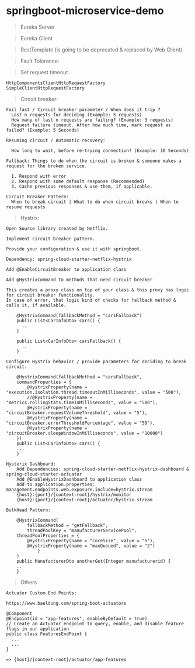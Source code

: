 # springboot-microservice-demo

> Eureka Server

> Eureka Client

> RestTemplate (is going to be deprecated & replaced by Web Client)

> Fault Tolerance:

  > Set request timeout
  
    HttpComponentsClientHttpRequestFactory
    SimpleClientHttpRequestFactory
  
  > Circuit breaker:
    
    Fail fast / Circuit breaker parameter / When does it trip ?
      Last n requests for deciding (Example: 5 requests)
      How many of last n requests are failing? (Example: 3 requests)
      Request failure timeout. After how much time, mark request as failed? (Example: 5 Seconds)

    Resuming circuit / Automatic recovery:
   
      How long to wait, before re-trying connection? (Example: 10 Seconds)
      
    Fallback: Things to do when the circuit is broken & someone makes a request for the broken service.
      
      1. Respond with error
      2. Respond with some default response (Recommended)
      3. Cache previous responses & use them, if applicable.
      
    Circuit Breaker Pattern:
      When to break circuit | What to do when circuit breaks | When to resume requests
    
  > Hystrix:
  
    Open Source library created by Netflix.
    
    Implement circuit breaker pattern.
    
    Provide your configuration & use it with springboot.
    
    Dependency: spring-cloud-starter-netflix-hystrix
    
    Add @EnableCircuitBreaker to application class
    
    Add @HystrixCommand to methods that need circuit breaker
        
	This creates a proxy class on top of your class & this proxy has logic for circuit breaker functionality.
	In case of error, that logic kind of checks for fallback method & calls it, if available.
	
    	@HystrixCommand(fallbackMethod = "carsFallback")
    	public List<CarInfoDto> cars() {
    	  ..
    	}

    	public List<CarInfoDto> carsFallback() {
    	  ..
    	}
	    
    Configure Hystrix behavior / provide parameters for deciding to break circuit.
    
    	@HystrixCommand(fallbackMethod = "carsFallback",
		commandProperties = {
			@HystrixProperty(name = "execution.isolation.thread.timeoutInMilliseconds", value = "500"),
			//@HystrixProperty(name = "metrics.rollingStats.timeInMilliseconds", value = "500"),
			@HystrixProperty(name = "circuitBreaker.requestVolumeThreshold", value = "5"),
			@HystrixProperty(name = "circuitBreaker.errorThresholdPercentage", value = "50"),
			@HystrixProperty(name = "circuitBreaker.sleepWindowInMilliseconds", value = "10000")
		})
        public List<CarInfoDto> cars() {
        ...
        }
	
    Hysterix Dashboard:
        Add Dependencies: spring-cloud-starter-netflix-hystrix-dashboard & spring-cloud-starter-actuator
        Add @EnableHystrixDashboard to application class
        Add to application.properties: management.endpoints.web.exposure.include=hystrix.stream
        {host}:{port}/{context-root}/hystrix/monitor
        {host}:{port}/{context-root}/actuator/hystrix.stream
	
    BulkHead Pattern:
        
        @HystrixCommand(
        	fallbackMethod = "getFallback",
        	threadPoolKey = "manufacturerServicePool",
		threadPoolProperties = {
			@HystrixProperty(name = "coreSize", value = "5"),
			@HystrixProperty(name = "maxQueued", value = "2")
                }
        )
        public ManufacturerDto anotherGet(Integer manufacturerid) {
        ..
        }
	
    
  > Others

    Actuator Custom End Points:
  
    https://www.baeldung.com/spring-boot-actuators
  
    @Component
    @Endpoint(id = "app-features", enableByDefault = true)
    // Create an Actuator endpoint to query, enable, and disable feature flags in our application
    public class FeaturesEndPoint {
      ...
      ...
    }
  
    => {host}/{context-root}/actuator/app-features
  
  
    
  
    

